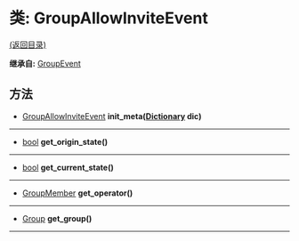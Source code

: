 # 类: GroupAllowInviteEvent  
[(返回目录)](README.md)  
  
**继承自:** [GroupEvent](GroupEvent.md)  
  
## 方法 
  
- [GroupAllowInviteEvent](GroupAllowInviteEvent.md) **init_meta([Dictionary](https://docs.godotengine.org/en/latest/classes/class_dictionary.html) dic)**  
  
---  
  
- [bool](https://docs.godotengine.org/en/latest/classes/class_bool.html) **get_origin_state()**  
  
---  
  
- [bool](https://docs.godotengine.org/en/latest/classes/class_bool.html) **get_current_state()**  
  
---  
  
- [GroupMember](GroupMember.md) **get_operator()**  
  
---  
  
- [Group](Group.md) **get_group()**  
  
---  
  

